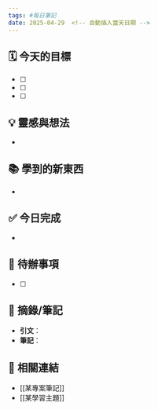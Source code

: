 ```yaml
---
tags: #每日筆記
date: 2025-04-29  <!-- 自動插入當天日期 -->
---
```


## 🗓 今天的目標
- [ ] 
- [ ] 
- [ ] 

## 💡 靈感與想法
- 

## 📚 學到的新東西
- 

## ✅ 今日完成
- 

## 🔄 待辦事項
- [ ] 

## 📖 摘錄/筆記
- **引文**：  
- **筆記**：  

## 🔗 相關連結
- [[某專案筆記]]
- [[某學習主題]]
